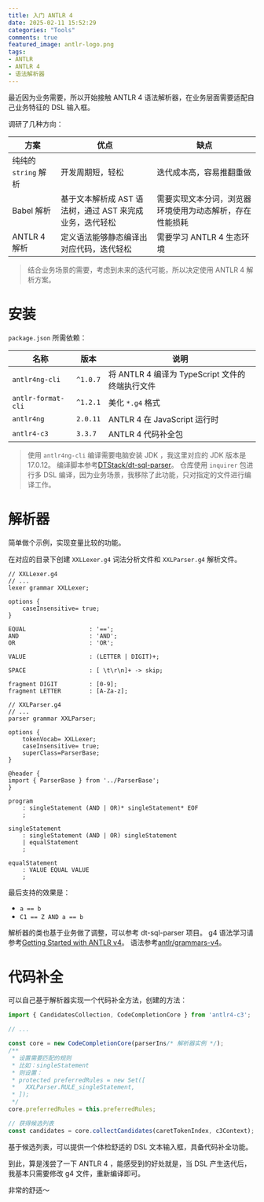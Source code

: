 ```yaml
---
title: 入门 ANTLR 4
date: 2025-02-11 15:52:29
categories: "Tools"
comments: true
featured_image: antlr-logo.png
tags:
- ANTLR
- ANTLR 4
- 语法解析器
---
```


<!-- no node -->

<!-- more -->

最近因为业务需要，所以开始接触 ANTLR 4 语法解析器，在业务层面需要适配自己业务特征的 DSL 输入框。

调研了几种方向：

| 方案 | 优点 | 缺点 |
| --- | --- | --- |
| 纯纯的 `string` 解析 | 开发周期短，轻松 | 迭代成本高，容易推翻重做 |
| Babel 解析 | 基于文本解析成 AST 语法树，通过 AST 来完成业务，迭代轻松 | 需要实现文本分词，浏览器环境使用为动态解析，存在性能损耗 |
| ANTLR 4 解析 | 定义语法能够静态编译出对应代码，迭代轻松 | 需要学习 ANTLR 4 生态环境 |

> 结合业务场景的需要，考虑到未来的迭代可能，所以决定使用 ANTLR 4 解析方案。

# 安装

`package.json` 所需依赖：

| 名称 | 版本 | 说明 |
| --- | --- | --- |
| `antlr4ng-cli` | `^1.0.7` | 将 ANTLR 4 编译为 TypeScript 文件的终端执行文件 |
| `antlr-format-cli` | `^1.2.1` | 美化 `*.g4` 格式 |
| `antlr4ng` | `2.0.11` | ANTLR 4 在 JavaScript 运行时 |
| `antlr4-c3` | `3.3.7` | ANTLR 4 代码补全包 |

> 使用 `antlr4ng-cli` 编译需要电脑安装 JDK ，我这里对应的 JDK 版本是 17.0.12。
> 编译脚本参考[DTStack/dt-sql-parser](https://github.com/DTStack/dt-sql-parser/blob/main/scripts/antlr4.js)。
> 仓库使用 `inquirer` 包进行多 DSL 编译，因为业务场景，我移除了此功能，只对指定的文件进行编译工作。

# 解析器

简单做个示例，实现变量比较的功能。

在对应的目录下创建 `XXLLexer.g4` 词法分析文件和 `XXLParser.g4` 解析文件。

```antlr
// XXLLexer.g4
// ...
lexer grammar XXLLexer;

options {
    caseInsensitive= true;
}

EQUAL                  : '==';
AND                    : 'AND';
OR                     : 'OR';

VALUE                  : (LETTER | DIGIT)+;

SPACE                  : [ \t\r\n]+ -> skip;

fragment DIGIT         : [0-9];
fragment LETTER        : [A-Za-z];
```

```antlr
// XXLParser.g4
// ...
parser grammar XXLParser;

options {
    tokenVocab= XXLLexer;
    caseInsensitive= true;
    superClass=ParserBase;
}

@header {
import { ParserBase } from '../ParserBase';
}

program
    : singleStatement (AND | OR)* singleStatement* EOF
    ;

singleStatement
    : singleStatement (AND | OR) singleStatement
    | equalStatement
    ;

equalStatement
    : VALUE EQUAL VALUE
    ;
```

最后支持的效果是：

- `a == b`
- `C1 == Z AND a == b`

解析器的类也基于业务做了调整，可以参考 dt-sql-parser 项目。
g4 语法学习请参考[Getting Started with ANTLR v4](https://github.com/antlr/antlr4/blob/dev/doc/getting-started.md)。
语法参考[antlr/grammars-v4](https://github.com/antlr/grammars-v4)。

# 代码补全

可以自己基于解析器实现一个代码补全方法，创建的方法：

```typescript
import { CandidatesCollection, CodeCompletionCore } from 'antlr4-c3';

// ...

const core = new CodeCompletionCore(parserIns/* 解析器实例 */);
/**
 * 设置需要匹配的规则
 * 比如：singleStatement
 * 则设置：
 * protected preferredRules = new Set([
 *   XXLParser.RULE_singleStatement,
 * ]);
 */
core.preferredRules = this.preferredRules;

// 获得候选列表
const candidates = core.collectCandidates(caretTokenIndex, c3Context);
```

基于候选列表，可以提供一个体检舒适的 DSL 文本输入框，具备代码补全功能。

到此，算是浅尝了一下 ANTLR 4 ，能感受到的好处就是，当 DSL 产生迭代后，我基本只需要修改 g4 文件，重新编译即可。

非常的舒适～
